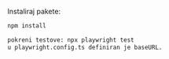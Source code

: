 Instaliraj pakete:
```bash
npm install

pokreni testove: npx playwright test
u playwright.config.ts definiran je baseURL.